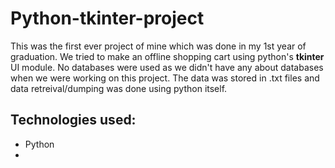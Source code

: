 # Python-tkinter-project

This was the first ever project of mine which was done in my 1st year of graduation.
We tried to make an offline shopping cart using python's <b>tkinter</b> UI module. No databases were used as we didn't have any about databases when we were working on this project. The data was stored in .txt files and data retreival/dumping was done using python itself.

## Technologies used:
<ul>
  <li>Python<li>
</ul>
